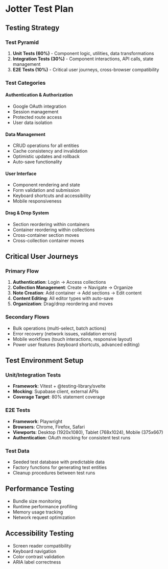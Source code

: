 # Jotter Test Plan

## Testing Strategy

### Test Pyramid
1. **Unit Tests (60%)** - Component logic, utilities, data transformations
2. **Integration Tests (30%)** - Component interactions, API calls, state management  
3. **E2E Tests (10%)** - Critical user journeys, cross-browser compatibility

### Test Categories

#### Authentication & Authorization
- Google OAuth integration
- Session management
- Protected route access
- User data isolation

#### Data Management
- CRUD operations for all entities
- Cache consistency and invalidation
- Optimistic updates and rollback
- Auto-save functionality

#### User Interface
- Component rendering and state
- Form validation and submission
- Keyboard shortcuts and accessibility
- Mobile responsiveness

#### Drag & Drop System
- Section reordering within containers
- Container reordering within collections
- Cross-container section moves
- Cross-collection container moves

## Critical User Journeys

### Primary Flow
1. **Authentication**: Login → Access collections
2. **Collection Management**: Create → Navigate → Organize
3. **Note Creation**: Add container → Add sections → Edit content
4. **Content Editing**: All editor types with auto-save
5. **Organization**: Drag/drop reordering and moves

### Secondary Flows
- Bulk operations (multi-select, batch actions)
- Error recovery (network issues, validation errors)
- Mobile workflows (touch interactions, responsive layout)
- Power user features (keyboard shortcuts, advanced editing)

## Test Environment Setup

### Unit/Integration Tests
- **Framework**: Vitest + @testing-library/svelte
- **Mocking**: Supabase client, external APIs
- **Coverage Target**: 80% statement coverage

### E2E Tests  
- **Framework**: Playwright
- **Browsers**: Chrome, Firefox, Safari
- **Viewports**: Desktop (1920x1080), Tablet (768x1024), Mobile (375x667)
- **Authentication**: OAuth mocking for consistent test runs

### Test Data
- Seeded test database with predictable data
- Factory functions for generating test entities
- Cleanup procedures between test runs

## Performance Testing
- Bundle size monitoring
- Runtime performance profiling
- Memory usage tracking
- Network request optimization

## Accessibility Testing
- Screen reader compatibility
- Keyboard navigation
- Color contrast validation
- ARIA label correctness
